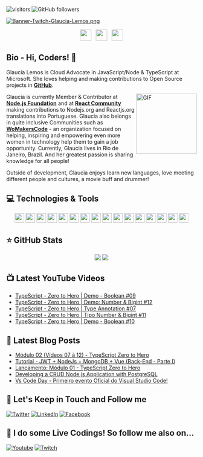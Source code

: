  ![visitors](https://visitor-badge.glitch.me/badge?page_id=glaucia86.visitor-badge)
![GitHub followers](https://img.shields.io/github/followers/glaucia86?style=social)

[![Banner-Twitch-Glaucia-Lemos.png](https://i.postimg.cc/L8ZjLxZm/Banner-Twitch-Glaucia-Lemos.png)](https://postimg.cc/ZW49hFcQ)

<p align='center'>
<a href="https://dev.to/glaucia86"><img height="30" src="https://github.com/stephenajulu/WaylonWalker/blob/main/icon/dev.png?raw=true"></a>&nbsp;&nbsp;
<a href="https://twitter.com/glaucia_lemos86"><img height="30" src="https://github.com/stephenajulu/WaylonWalker/blob/main/icon/twitter.png?raw=true"></a>&nbsp;&nbsp;
<a href="https://www.linkedin.com/in/glaucialemos/"><img height="30" src="https://github.com/stephenajulu/WaylonWalker/blob/main/icon/linkedin.png?raw=true"></a>

</p>

## Bio - Hi, Coders! 👋

Glaucia Lemos is Cloud Advocate in JavaScript/Node & TypeScript at Microsoft. She loves helping and making contributions to Open Source projects in **[GitHub](https://github.com/glaucia86)**. 

<img align="right" alt="GIF" height="160px" src="https://media.giphy.com/media/du3J3cXyzhj75IOgvA/giphy.gif" />

Glaucia is currently Member & Contributor at **[Node.js Foundation](https://www.linkedin.com/company/node.js-foundation/)** and at **[React Community](https://github.com/reactjs)** making contributions to Nodejs.org and Reactjs.org translations into Portuguese. Glaucia also belongs in quite inclusive Communities such as **[WoMakersCode](https://womakerscode.org/)** - an organization focused on helping, inspiring and empowering even more women in technology help them to gain a job opportunity. Currently, Glaucia lives in Rio de Janeiro, Brazil. And her greatest passion is sharing knowledge for all people!

Outside of development, Glaucia enjoys learn new languages, love meeting different people and cultures, a movie buff and drummer!

## 💻 Technologies & Tools

<p align="center">

<img src="https://img.shields.io/badge/javascript-%23F7DF1E.svg?&style=for-the-badge&logo=javascript&logoColor=black" height="25"/>
<img src="https://img.shields.io/badge/typescript%20-%23007ACC.svg?&style=for-the-badge&logo=typescript&logoColor=white" height="25"/>
<img src="https://img.shields.io/badge/node.js%20-%2343853D.svg?&style=for-the-badge&logo=node.js&logoColor=white" height="25"/>
<img src="https://img.shields.io/badge/express.js%20-%23404d59.svg?&style=for-the-badge" height="25"/>
<img src="https://img.shields.io/badge/vuejs%20-%2335495e.svg?&style=for-the-badge&logo=vue.js&logoColor=%234FC08D" height="25"/>
<img src="https://img.shields.io/badge/react%20-%2320232a.svg?&style=for-the-badge&logo=react&logoColor=%2361DAFB" height="25"/>
<img src="https://img.shields.io/badge/svelte%20-%2320232a.svg?&color=4A4A55&style=for-the-badge&logo=svelte&logoColor=%FF3E00" height="25"/>
<img src="https://img.shields.io/badge/angular%20-%23DD0031.svg?&style=for-the-badge&logo=angular&logoColor=white" height="25"/>
<img src="https://img.shields.io/badge/bootstrap%20-%23563D7C.svg?&style=for-the-badge&logo=bootstrap&logoColor=white" height="25"/>
<img src="https://img.shields.io/badge/postgres-%23316192.svg?&style=for-the-badge&logo=postgresql&logoColor=white" height="25"/>
<img src="https://img.shields.io/badge/-npm-CB3837?style=flat-square&logo=npm" height="25"/>
<img src="https://img.shields.io/badge/-GitHub-181717?style=flat-square&logo=github" height="25"/>
<img src="https://img.shields.io/badge/MongoDB-%234ea94b.svg?&style=for-the-badge&logo=mongodb&logoColor=white" height="25"/>
<img src="https://img.shields.io/badge/dotnet-net%23239120.svg?color=5C2D91&style=for-the-badge&logo=.net&logoColor=white" height="25"/>
<img src="https://img.shields.io/badge/Microsoft%20Azure-0089D6?logo=microsoft-azure&logoColor=white&style=for-the-badge" height="25"/>
<img src="https://img.shields.io/badge/c%23%20-%23239120.svg?&style=for-the-badge&logo=c-sharp&logoColor=white" height="25"/>

</p>

## ⭐ GitHub Stats

<p align = "center">
  <img src = "https://github-readme-stats.vercel.app/api?username=glaucia86&show_icons=true&theme=tokyonight&line_height=27">
  <img src = "https://github-readme-stats.vercel.app/api/top-langs/?username=glaucia86&hide=css,java,html&theme=tokyonight">
</p>

## 📺 Latest YouTube Videos
<!-- YOUTUBE:START -->
- [TypeScript - Zero to Hero | Demo - Boolean #09](https://www.youtube.com/watch?v=y6dgaE-cPhc)
- [TypeScript - Zero to Hero | Demo: Number & Bigint #12](https://www.youtube.com/watch?v=498uRBCoGf8)
- [TypeScript - Zero to Hero | Type Annotation #07](https://www.youtube.com/watch?v=ocjS96i27zk)
- [TypeScript - Zero to Hero | Tipo Number & Bigint #11](https://www.youtube.com/watch?v=SsQqZPdPJl4)
- [TypeScript - Zero to Hero | Demo - Boolean #10](https://www.youtube.com/watch?v=SkXMjanTPbQ)
<!-- YOUTUBE:END -->

## 📕 Latest Blog Posts

<!-- BLOG-POST-LIST:START -->
- [Módulo 02 (Vídeos 07 à 12) - TypeScript Zero to Hero](https://dev.to/glaucia86/modulo-02-videos-07-a-12-typescript-zero-to-hero-44oa)
- [Tutorial - JWT + NodeJs + MongoDB + Vue (Back-End - Parte I)](https://dev.to/glaucia86/tutorial-jwt-nodejs-mongodb-vue-back-end-parte-i-12np)
- [Lançamento: Módulo 01 - TypeScript Zero to Hero](https://dev.to/glaucia86/lancamento-modulo-01-typescript-zero-to-hero-40n4)
- [Developing a CRUD Node.js Application with PostgreSQL](https://dev.to/glaucia86/developing-a-crud-node-js-application-with-postgresql-4c9o)
- [Vs Code Day - Primeiro evento Oficial do Visual Studio Code!](https://dev.to/glaucia86/vs-code-day-primeiro-evento-oficial-do-visual-studio-code-8mg)
<!-- BLOG-POST-LIST:END -->

## 🎯 Let's Keep in Touch and Follow me 

[![Twitter](https://img.shields.io/badge/twitter-%231DA1F2.svg?&style=for-the-badge&logo=twitter&logoColor=white)](https://twitter.com/glaucia_lemos86)
[![LinkedIn](https://img.shields.io/badge/linkedin-%230077B5.svg?&style=for-the-badge&logo=linkedin&logoColor=white)](https://www.linkedin.com/in/glaucialemos/)
[![Facebook](https://img.shields.io/badge/facebook-%231877F2.svg?&style=for-the-badge&logo=facebook&logoColor=white)](https://www.facebook.com/glaucia.lemos.1029)


## 🔴 I do some Live Codings! So follow me also on...

[![Youtube](https://img.shields.io/badge/youtube-%23FF0000.svg?&style=for-the-badge&logo=youtube&logoColor=white)](https://www.youtube.com/user/l32759)
[![Twitch](https://img.shields.io/badge/twitch-%239146FF.svg?&style=for-the-badge&logo=twitch&logoColor=white)](https://www.twitch.tv/glaucia_lemos86)

